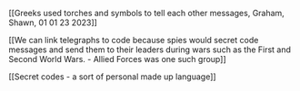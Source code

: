 [[Greeks used torches and symbols to tell each other messages, Graham, Shawn, 01 01 23 2023]]

[[We can link telegraphs to code because spies would secret code messages and send them to their leaders during wars such as the First and Second World Wars. - Allied Forces was one such group]]

[[Secret codes - a sort of personal made up language]]